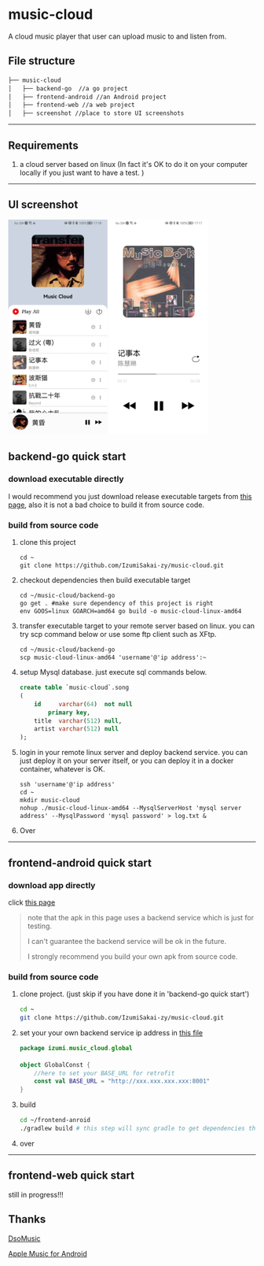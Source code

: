 

# music-cloud

A cloud music player that user can upload music to and listen from.



## File structure

```sh
├── music-cloud
│   ├── backend-go  //a go project
│   ├── frontend-android //an Android project
│   ├── frontend-web //a web project
│   ├── screenshot //place to store UI screenshots
```

***



## Requirements

1. a cloud server based on linux (In fact it's OK to do it on your computer locally if you just want to have a test. )

***



## UI screenshot

<p>
<img src="./screenshot/home_page.jpeg" width="40%"/>
<img src="./screenshot/playing_page.jpeg" width="40%"/>
</p>



## backend-go quick start

### download executable directly

I would recommend you just download release executable targets from [this page](https://github.com/IzumiSakai-zy/music-cloud/releases/tag/v1.0), also it is not a bad choice to build it  from source code.

### build from source code

1. clone this project 

   ```shell
   cd ~
   git clone https://github.com/IzumiSakai-zy/music-cloud.git
   ```

2. checkout dependencies then build executable target

   ```shell
   cd ~/music-cloud/backend-go
   go get . #make sure dependency of this project is right
   env GOOS=linux GOARCH=amd64 go build -o music-cloud-linux-amd64
   ```

3. transfer executable target to your remote server based on linux. you can try scp command below or use some ftp client such as XFtp.

   ```shell
   cd ~/music-cloud/backend-go
   scp music-cloud-linux-amd64 'username'@'ip address':~
   ```

4. setup Mysql database.  just execute sql commands below.

   ```sql
   create table `music-cloud`.song
   (
       id     varchar(64)  not null
           primary key,
       title  varchar(512) null,
       artist varchar(512) null
   );
   ```

5. login in your remote linux server and deploy backend service. you can just deploy it on your server itself, or you can deploy it in a docker container, whatever is OK.

   ```shell
   ssh 'username'@'ip address'
   cd ~
   mkdir music-cloud
   nohup ./music-cloud-linux-amd64 --MysqlServerHost 'mysql server address' --MysqlPassword 'mysql password' > log.txt &
   ```

6. Over

***



## frontend-android quick start

### download app directly

click [this page](https://github.com/IzumiSakai-zy/music-cloud/releases/tag/v1.0)

> note that the apk in this page uses a backend service which is just for testing.
>
> I can't guarantee the backend service will be ok in the future.
>
> I strongly recommend you build your own apk from source code.

### build from source code

1. clone project. (just skip if you have done it in 'backend-go quick start')

   ```bash
   cd ~
   git clone https://github.com/IzumiSakai-zy/music-cloud.git
   ```

2. set your your own backend service ip address in [this file](https://github.com/IzumiSakai-zy/music-cloud/blob/main/frontend-android/app/src/main/java/izumi/music_cloud/global/GlobalConst.kt) 

   ```kotlin
   package izumi.music_cloud.global
   
   object GlobalConst {
       //here to set your BASE_URL for retrofit
       const val BASE_URL = "http://xxx.xxx.xxx.xxx:8001"
   }
   ```

3. build 

   ```bash
   cd ~/frontend-anroid
   ./gradlew build # this step will sync gradle to get dependencies then build a debug apk if it's success to sync.
   ```

3. over

***



## frontend-web quick start

still in progress!!!



## Thanks

[DsoMusic](https://github.com/Moriafly/DsoMusic)

[Apple Music for Android](https://play.google.com/store/apps/details?id=com.apple.android.music)

